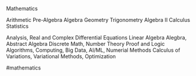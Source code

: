 Mathematics

  Arithmetic
  Pre-Algebra
  Algebra
  Geometry
  Trigonometry
  Algebra II
  Calculus
  Statistics
  
  Analysis, Real and Complex
  Differential Equations
  Linear Algebra
  Alegbra, Abstract Algebra
  Discrete Math, Number Theory
  Proof and Logic
  Algorithms, Computing, Big Data, AI/ML, Numerial Methods
  Calculus of Variations, Variational Methods, Optimization

  #mathematics
